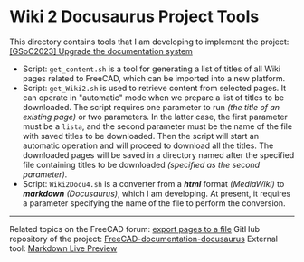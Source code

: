 # Wiki 2 Docusaurus Project Tools

This directory contains tools that I am developing to implement the project: [[GSoC2023] Upgrade the documentation system](https://forum.freecad.org/viewtopic.php?style=4&t=78143 )

* Script: `get_content.sh` is a tool for generating a list of titles of all Wiki pages related to FreeCAD, which can be imported into a new platform.
* Script: `get_Wiki2.sh` is used to retrieve content from selected pages. It can operate in "automatic" mode when we prepare a list of titles to be downloaded. The script requires one parameter to run _(the title of an existing page)_ or two parameters. In the latter case, the first parameter must be a `lista`, and the second parameter must be the name of the file with  saved titles to be downloaded. Then the script will start an automatic operation and will proceed to download all the titles. The downloaded pages will be saved in a directory named after the specified file containing  titles to be downloaded _(specified as the second parameter)_.
* Script: `Wiki2Docu4.sh` is a converter from a ***html*** format _(MediaWiki)_ to ***markdown*** _(Docusaurus)_, which I am developing. At present, it requires a parameter specifying the name of the file to perform the conversion.

---
Related topics on the FreeCAD forum: [export pages to a file](https://forum.freecad.org/viewtopic.php?style=4&t=85327)
GitHub repository of the project: [FreeCAD-documentation-docusaurus](https://github.com/FreeCAD/FreeCAD-documentation-docusaurus/blob/main/README.md)
External tool: [Markdown Live Preview](https://markdownlivepreview.com/)
